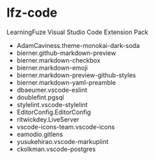 # lfz-code

LearningFuze Visual Studio Code Extension Pack

- AdamCaviness.theme-monokai-dark-soda
- bierner.github-markdown-preview
- bierner.markdown-checkbox
- bierner.markdown-emoji
- bierner.markdown-preview-github-styles
- bierner.markdown-yaml-preamble
- dbaeumer.vscode-eslint
- doublefint.pgsql
- stylelint.vscode-stylelint
- EditorConfig.EditorConfig
- ritwickdey.LiveServer
- vscode-icons-team.vscode-icons
- eamodio.gitlens
- yusukehirao.vscode-markuplint
- ckolkman.vscode-postgres
